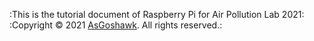 :This is the tutorial document of Raspberry Pi for Air Pollution Lab 2021: 
:Copyright © 2021 [AsGoshawk](https://github.com/asgoshawk/NTUAS2021_AirPollutionLab). All rights reserved.:
